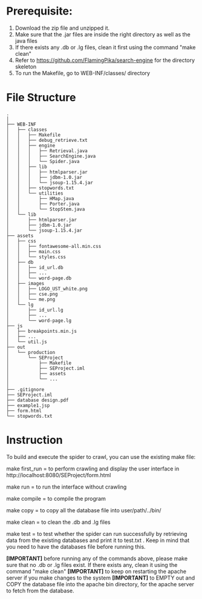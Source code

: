 # Prerequisite:
1. Download the zip file and unzipped it.
2. Make sure that the .jar files are inside the right directory as well as the java files
3. If there exists any .db or .lg files, clean it first using the command "make clean"
4. Refer to https://github.com/FlamingPika/search-engine for the directory skeleton
5. To run the Makefile, go to WEB-INF/classes/ directory


# File Structure

```
.
│
├── WEB-INF
│   ├── classes
│   │   ├── Makefile
│   │   ├── debug_retrieve.txt
│   │   ├── engine
│   │   │   ├── Retrieval.java
│   │   │   ├── SearchEngine.java
│   │   │   └── Spider.java
│   │   ├── lib
│   │   │   ├── htmlparser.jar
│   │   │   ├── jdbm-1.0.jar
│   │   │   └── jsoup-1.15.4.jar
│   │   ├── stopwords.txt
│   │   └── utilities
│   │       ├── HMap.java
│   │       ├── Porter.java
│   │       └── StopStem.java
│   └── lib
│       ├── htmlparser.jar
│       ├── jdbm-1.0.jar
│       └── jsoup-1.15.4.jar
├── assets
│   ├── css
│   │   ├── fontawesome-all.min.css
│   │   ├── main.css
│   │   └── styles.css
│   ├── db
│   │   ├── id_url.db
│   │   ├── ...
│   │   └── word-page.db
│   ├── images
│   │   ├── LOGO_UST_white.png
│   │   ├── cse.png
│   │   └── me.png
│   └── lg
│       ├── id_url.lg
│       ├── ...
│       └── word-page.lg
├── js
│   ├── breakpoints.min.js
│   ├── ...
│   └── util.js
├── out
│   └── production
│       └── SEProject
│           ├── Makefile
│           ├── SEProject.iml
│           ├── assets
│           └── ...
│
├── .gitignore
├── SEProject.iml
├── database design.pdf
├── example1.jsp
├── form.html
└── stopwords.txt
```
# Instruction

To build and execute the spider to crawl, you can use the existing make file:

make first_run = to perform crawling and display the user interface in http://localhost:8080/SEProject/form.html

make run = to run the interface without crawling

make compile = to compile the program

make copy = to copy all the database file into user/path/../bin/

make clean = to clean the .db and .lg files

make test = to test whether the spider can run successfully by retrieving data from the existing databases and
            print it to test.txt . Keep in mind that you need to have the databases file before running this.

<strong>[IMPORTANT]</strong> before running any of the commands above, please make sure that no .db or .lg files exist. If there exists any, clean it using the command "make clean"
<strong>[IMPORTANT]</strong> to keep on restarting the apache server if you make changes to the system
<strong>[IMPORTANT]</strong> to EMPTY out and COPY the database file into the apache bin directory, for the apache server to fetch from the database.
